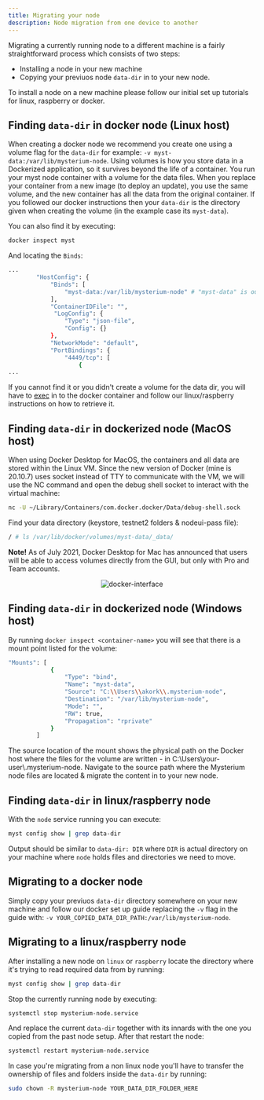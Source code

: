 ```yaml
---
title: Migrating your node
description: Node migration from one device to another
---
```


Migrating a currently running node to a different machine is a fairly straightforward process which consists of two steps:
* Installing a node in your new machine
* Copying your previuos node `data-dir` in to your new node.

To install a node on a new machine please follow our initial set up tutorials for linux, raspberry or docker.

## Finding `data-dir` in docker node (Linux host)

When creating a docker node we recommend you create one using a volume flag for the `data-dir` for example: `-v myst-data:/var/lib/mysterium-node`. Using volumes is how you store data in a Dockerized application, so it survives beyond the life of a container. You run your myst node container with a volume for the data files. When you replace your container from a new image (to deploy an update), you use the same volume, and the new container has all the data from the original container.
If you followed our docker instructions then your `data-dir` is the directory given when creating the volume (in the example case its `myst-data`).

You can also find it by executing:
```bash
docker inspect myst
```

And locating the `Binds`:
```bash
...
        "HostConfig": {
            "Binds": [
                "myst-data:/var/lib/mysterium-node" # "myst-data" is our data-dir
            ],
            "ContainerIDFile": "",
             "LogConfig": {
                "Type": "json-file",
                "Config": {}
            },
            "NetworkMode": "default",
            "PortBindings": {
                "4449/tcp": [
                    {
...
```

If you cannot find it or you didn't create a volume for the data dir, you will have to [exec](https://docs.docker.com/engine/reference/commandline/exec/) in to the
docker container and follow our linux/raspberry instructions on how to retrieve it.

## Finding `data-dir` in dockerized node (MacOS host)

When using Docker Desktop for MacOS, the containers and all data are stored within the Linux VM. Since the new version of Docker (mine is 20.10.7) uses socket instead of TTY to communicate with the VM, we will use the NC command and open the debug shell socket to interact with the virtual machine:

```bash
nc -U ~/Library/Containers/com.docker.docker/Data/debug-shell.sock
```

Find your data directory (keystore, testnet2 folders & nodeui-pass file):

```bash
/ # ls /var/lib/docker/volumes/myst-data/_data/
```

**Note!** As of July 2021, Docker Desktop for Mac has announced that users will be able to access volumes directly from the GUI, but only with Pro and Team accounts.

<div style="text-align:center">
  <img src="https://i.ibb.co/kcs2GRZ/docker.png" alt="docker-interface" border="0">
</div>

## Finding `data-dir` in dockerized node (Windows host)

By running `docker inspect <container-name>` you will see that there is a mount point listed for the volume:

```bash
"Mounts": [
            {
                "Type": "bind",
                "Name": "myst-data",
                "Source": "C:\\Users\\akork\\.mysterium-node",
                "Destination": "/var/lib/mysterium-node",
                "Mode": "",
                "RW": true,
                "Propagation": "rprivate"
            }
        ]
 ```

The source location of the mount shows the physical path on the Docker host where the files for the volume are written - in C:\\Users\\your-user\\.mysterium-node. Navigate to the source path where the Mysterium node files are located & migrate the content in to your new node.

## Finding `data-dir` in linux/raspberry node 

With the `node` service running you can execute:
```bash
myst config show | grep data-dir
```

Output should be similar to `data-dir: DIR` where `DIR` is actual directory on your machine where `node` holds files and directories we need to move.

## Migrating to a docker node 

Simply copy your previuos `data-dir` directory somewhere on your new machine and follow our docker set up guide replacing the `-v` flag in the guide with: `-v YOUR_COPIED_DATA_DIR_PATH:/var/lib/mysterium-node`.

## Migrating to a linux/raspberry node 

After installing a new node on `linux` or `raspberry` locate the directory where
it's trying to read required data from by running:
```bash
myst config show | grep data-dir
```

Stop the currently running node by executing:
```bash
systemctl stop mysterium-node.service 
```

And replace the current `data-dir` together with its innards with the one you copied from the past node setup. After that restart the node:
```bash
systemctl restart mysterium-node.service 
```

In case you're migrating from a non linux node you'll have to transfer the ownership of files and folders inside the `data-dir` by running:
```bash
sudo chown -R mysterium-node YOUR_DATA_DIR_FOLDER_HERE 
```
